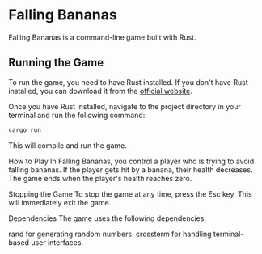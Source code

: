 # Falling Bananas

Falling Bananas is a command-line game built with Rust.

## Running the Game

To run the game, you need to have Rust installed. If you don't have Rust installed, you can download it from the [official website](https://www.rust-lang.org/tools/install).

Once you have Rust installed, navigate to the project directory in your terminal and run the following command:

```bash
cargo run
```

This will compile and run the game.

How to Play
In Falling Bananas, you control a player who is trying to avoid falling bananas. If the player gets hit by a banana, their health decreases. The game ends when the player's health reaches zero.

Stopping the Game
To stop the game at any time, press the Esc key. This will immediately exit the game.

Dependencies
The game uses the following dependencies:

rand for generating random numbers.
crossterm for handling terminal-based user interfaces.
